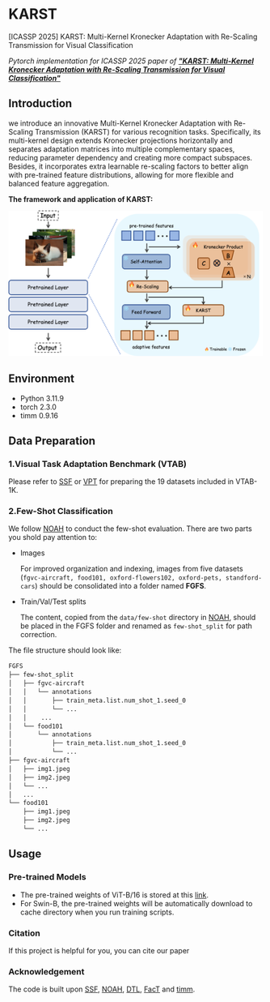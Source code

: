 # KARST
[ICASSP 2025] KARST: Multi-Kernel Kronecker Adaptation with Re-Scaling Transmission for Visual Classification

*Pytorch implementation for ICASSP 2025 paper of [**"KARST: Multi-Kernel Kronecker Adaptation with Re-Scaling Transmission for Visual Classification"**](https://arxiv.org/)*

## Introduction

we introduce an innovative Multi-Kernel Kronecker Adaptation with Re-Scaling Transmission (KARST) for various recognition tasks. Specifically, its multi-kernel design extends Kronecker projections horizontally and separates adaptation matrices into multiple complementary spaces, reducing parameter dependency and creating more compact subspaces. Besides, it incorporates extra learnable re-scaling factors to better align with pre-trained feature distributions, allowing for more flexible and balanced feature aggregation.

**The framework and application of KARST:**

<img src="docs/framework.png">

## Environment

- Python 3.11.9
- torch 2.3.0
- timm 0.9.16

## Data Preparation

### 1.Visual Task Adaptation Benchmark (VTAB)

Please refer to [SSF](https://github.com/dongzelian/SSF) or [VPT](https://github.com/KMnP/vpt/blob/main/VTAB_SETUP.md) for preparing the 19 datasets included in VTAB-1K.

### 2.Few-Shot Classification

We follow [NOAH](https://github.com/ZhangYuanhan-AI/NOAH) to conduct the few-shot evaluation. There are two parts you shold pay attention to:
- Images
  
  For improved organization and indexing, images from five datasets (`fgvc-aircraft, food101, oxford-flowers102, oxford-pets, standford-cars`) should be consolidated into a folder named **FGFS**.
- Train/Val/Test splits
  
   The content, copied from the `data/few-shot` directory in [NOAH](https://github.com/ZhangYuanhan-AI/NOAH/tree/main/data/few-shot), should be placed in the FGFS folder and renamed as `few-shot_split` for path correction.

The file structure should look like:
  ```bash
  FGFS
  ├── few-shot_split
  │   ├── fgvc-aircraft
  │   │   └── annotations
  │   │       ├── train_meta.list.num_shot_1.seed_0
  │   │       └── ...
  │   │    ...
  │   └── food101
  │       └── annotations
  │           ├── train_meta.list.num_shot_1.seed_0
  │           └── ...
  ├── fgvc-aircraft
  │   ├── img1.jpeg
  │   ├── img2.jpeg
  │   └── ...
  │   ...
  └── food101
      ├── img1.jpeg
      ├── img2.jpeg
      └── ...
  ```
## Usage

### Pre-trained Models

- The pre-trained weights of ViT-B/16 is stored at this [link](https://storage.googleapis.com/vit_models/imagenet21k/ViT-B_16.npz).
- For Swin-B, the pre-trained weights will be automatically download to cache directory when you run training scripts.

### Citation
If this project is helpful for you, you can cite our paper

### Acknowledgement
The code is built upon [SSF](https://github.com/dongzelian/SSF), [NOAH](https://github.com/ZhangYuanhan-AI/NOAH), [DTL](https://github.com/heekhero/DTL/tree/main), [FacT](https://github.com/JieShibo/PETL-ViT) and [timm](https://github.com/rwightman/pytorch-image-models). 
